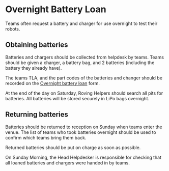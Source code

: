 # Overnight Battery Loan

Teams often request a battery and charger for use overnight to test their robots.

## Obtaining batteries

Batteries and chargers should be collected from helpdesk by teams. Teams should be given a charger, a battery bag, and 2 batteries (including the battery they already have).

The teams TLA, and the part codes of the batteries and changer should be recorded on the [Overnight battery loan](https://docs.google.com/spreadsheets/d/1wQukrQhz_PfmeER4zwOrhuU6yOa_PHUDe4_0Db4Sbrw/edit) form.

At the end of the day on Saturday, Roving Helpers should search all pits for batteries. All batteries will be stored securely in LiPo bags overnight.

## Returning batteries

Batteries should be returned to reception on Sunday when teams enter the venue. The list of teams who took batteries overnight should be used to confirm which teams bring them back.

Returned batteries should be put on charge as soon as possible.

On Sunday Morning, the Head Helpdesker is responsible for checking that all loaned batteries and chargers were handed in by teams.

